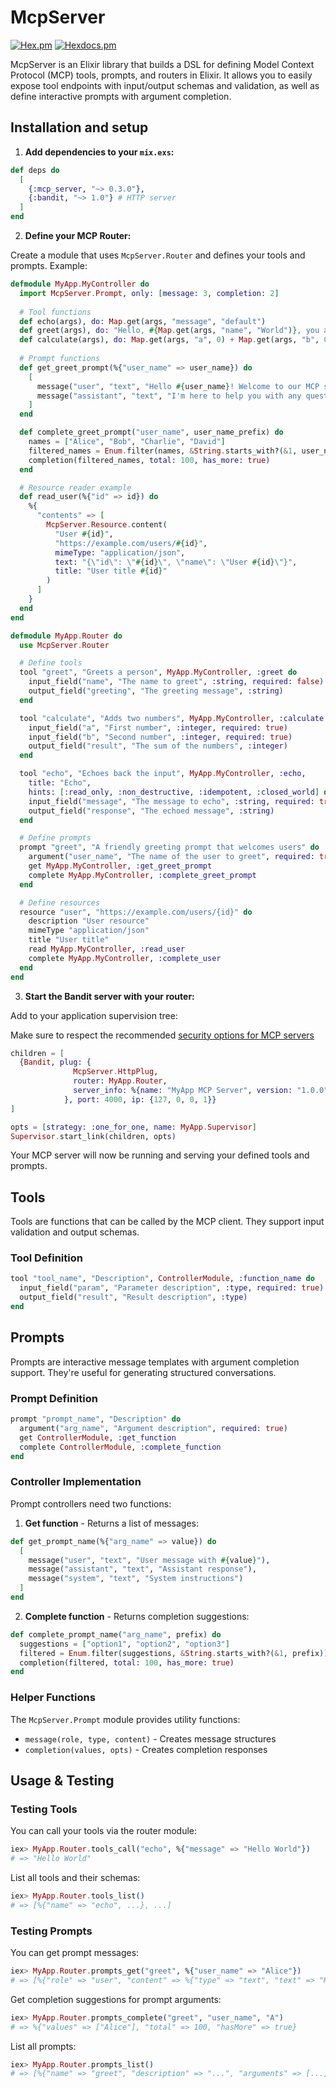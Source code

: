 # McpServer

[![Hex.pm](https://img.shields.io/hexpm/v/mcp_server.svg)](https://hex.pm/packages/mcp_server)
[![Hexdocs.pm](https://img.shields.io/badge/hexdocs-documentation-blue.svg)](https://hexdocs.pm/mcp_server)

McpServer is an Elixir library that builds a DSL for defining Model Context Protocol (MCP) tools, prompts, and routers in Elixir. It allows you to easily expose tool endpoints with input/output schemas and validation, as well as define interactive prompts with argument completion.

## Installation and setup

1. **Add dependencies to your `mix.exs`:**

```elixir
def deps do
  [
    {:mcp_server, "~> 0.3.0"},
    {:bandit, "~> 1.0"} # HTTP server
  ]
end
```

2. **Define your MCP Router:**

Create a module that uses `McpServer.Router` and defines your tools and prompts. Example:

```elixir
defmodule MyApp.MyController do
  import McpServer.Prompt, only: [message: 3, completion: 2]
  
  # Tool functions
  def echo(args), do: Map.get(args, "message", "default")
  def greet(args), do: "Hello, #{Map.get(args, "name", "World")}, you are connected with the session #{Process.get(:session_id)}!"
  def calculate(args), do: Map.get(args, "a", 0) + Map.get(args, "b", 0)
  
  # Prompt functions
  def get_greet_prompt(%{"user_name" => user_name}) do
    [
      message("user", "text", "Hello #{user_name}! Welcome to our MCP server. How can I assist you today?"),
      message("assistant", "text", "I'm here to help you with any questions or tasks you might have.")
    ]
  end

  def complete_greet_prompt("user_name", user_name_prefix) do
    names = ["Alice", "Bob", "Charlie", "David"]
    filtered_names = Enum.filter(names, &String.starts_with?(&1, user_name_prefix))
    completion(filtered_names, total: 100, has_more: true)
  end

  # Resource reader example
  def read_user(%{"id" => id}) do
    %{
      "contents" => [
        McpServer.Resource.content(
          "User #{id}",
          "https://example.com/users/#{id}",
          mimeType: "application/json",
          text: "{\"id\": \"#{id}\", \"name\": \"User #{id}\"}",
          title: "User title #{id}"
        )
      ]
    }
  end
end

defmodule MyApp.Router do
  use McpServer.Router

  # Define tools
  tool "greet", "Greets a person", MyApp.MyController, :greet do
    input_field("name", "The name to greet", :string, required: false)
    output_field("greeting", "The greeting message", :string)
  end

  tool "calculate", "Adds two numbers", MyApp.MyController, :calculate do
    input_field("a", "First number", :integer, required: true)
    input_field("b", "Second number", :integer, required: true)
    output_field("result", "The sum of the numbers", :integer)
  end

  tool "echo", "Echoes back the input", MyApp.MyController, :echo,
    title: "Echo",
    hints: [:read_only, :non_destructive, :idempotent, :closed_world] do
    input_field("message", "The message to echo", :string, required: true)
    output_field("response", "The echoed message", :string)
  end

  # Define prompts
  prompt "greet", "A friendly greeting prompt that welcomes users" do
    argument("user_name", "The name of the user to greet", required: true)
    get MyApp.MyController, :get_greet_prompt
    complete MyApp.MyController, :complete_greet_prompt
  end

  # Define resources
  resource "user", "https://example.com/users/{id}" do
    description "User resource"
    mimeType "application/json"
    title "User title"
    read MyApp.MyController, :read_user
    complete MyApp.MyController, :complete_user
  end
end
```

3. **Start the Bandit server with your router:**

Add to your application supervision tree:

Make sure to respect the recommended [security options for MCP servers](https://modelcontextprotocol.io/specification/2025-06-18/basic/transports#security-warning)

```elixir
children = [
  {Bandit, plug: {
              McpServer.HttpPlug,
              router: MyApp.Router,
              server_info: %{name: "MyApp MCP Server", version: "1.0.0"}
            }, port: 4000, ip: {127, 0, 0, 1}}
]

opts = [strategy: :one_for_one, name: MyApp.Supervisor]
Supervisor.start_link(children, opts)
```

Your MCP server will now be running and serving your defined tools and prompts.

## Tools

Tools are functions that can be called by the MCP client. They support input validation and output schemas.

### Tool Definition

```elixir
tool "tool_name", "Description", ControllerModule, :function_name do
  input_field("param", "Parameter description", :type, required: true)
  output_field("result", "Result description", :type)
end
```

## Prompts

Prompts are interactive message templates with argument completion support. They're useful for generating structured conversations.

### Prompt Definition

```elixir
prompt "prompt_name", "Description" do
  argument("arg_name", "Argument description", required: true)
  get ControllerModule, :get_function
  complete ControllerModule, :complete_function
end
```

### Controller Implementation

Prompt controllers need two functions:

1. **Get function** - Returns a list of messages:

```elixir
def get_prompt_name(%{"arg_name" => value}) do
  [
    message("user", "text", "User message with #{value}"),
    message("assistant", "text", "Assistant response"),
    message("system", "text", "System instructions")
  ]
end
```

2. **Complete function** - Returns completion suggestions:

```elixir
def complete_prompt_name("arg_name", prefix) do
  suggestions = ["option1", "option2", "option3"]
  filtered = Enum.filter(suggestions, &String.starts_with?(&1, prefix))
  completion(filtered, total: 100, has_more: true)
end
```

### Helper Functions

The `McpServer.Prompt` module provides utility functions:

- `message(role, type, content)` - Creates message structures
- `completion(values, opts)` - Creates completion responses

## Usage & Testing

### Testing Tools

You can call your tools via the router module:

```elixir
iex> MyApp.Router.tools_call("echo", %{"message" => "Hello World"})
# => "Hello World"
```

List all tools and their schemas:

```elixir
iex> MyApp.Router.tools_list()
# => [%{"name" => "echo", ...}, ...]
```

### Testing Prompts

You can get prompt messages:

```elixir
iex> MyApp.Router.prompts_get("greet", %{"user_name" => "Alice"})
# => [%{"role" => "user", "content" => %{"type" => "text", "text" => "Hello Alice! ..."}}, ...]
```

Get completion suggestions for prompt arguments:

```elixir
iex> MyApp.Router.prompts_complete("greet", "user_name", "A")
# => %{"values" => ["Alice"], "total" => 100, "hasMore" => true}
```

List all prompts:

```elixir
iex> MyApp.Router.prompts_list()
# => [%{"name" => "greet", "description" => "...", "arguments" => [...]}, ...]
```
